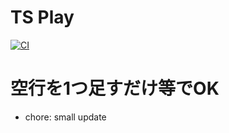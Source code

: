 # TS Play

[![CI](https://github.com/toshi61017891-cmyk/ts-play/actions/workflows/ci.yml/badge.svg)](https://github.com/toshi61017891-cmyk/ts-play/actions/workflows/ci.yml)

# 空行を1つ足すだけ等でOK

- chore: small update
